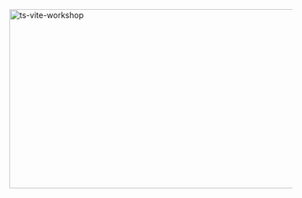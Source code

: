 <img src="https://socialify.git.ci/Shantela21/ts-vite-workshop/image?language=1&owner=1&name=1&stargazers=1&theme=Light" alt="ts-vite-workshop" width="640" height="320" />
